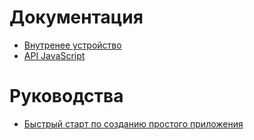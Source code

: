 # Документация
- [Внутренее устройство](internal)
- [API JavaScript](jsapi)

# Руководства
- [Быстрый старт по созданию простого приложения](manuals/create-simple-app)
